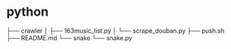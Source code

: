 # python


├── crawler
│   ├── 163music_list.py
│   └── scrape_douban.py
├── push.sh
├── README.md
└── snake
    └── snake.py

